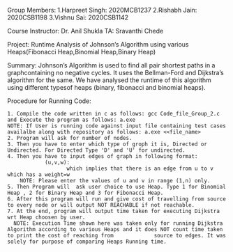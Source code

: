 Group Members:
 1.Harpreet Singh: 2020MCB1237
 2.Rishabh Jain: 2020CSB1198
 3.Vishnu Sai: 2020CSB1142

Course Instructor: Dr. Anil Shukla
TA: Sravanthi Chede


Project: Runtime Analysis of Johnson’s Algorithm using various Heaps(Fibonacci Heap,Binomial Heap,Binary Heap)

Summary: 
Johnson’s Algorithm is used to find all pair shortest paths in a graphcontaining no negative cycles. It uses the Bellman-Ford and Dijkstra’s algorithm for the same. We have analysed the runtime of this algorithm using different typesof heaps (binary, fibonacci and binomial heaps).


Procedure for Running Code:

    1. Compile the code written in c as follows: gcc Code_file_Group_2.c and Execute the program as follows: a.exe 
    NOTE: If User is running code against input file containing test cases availalbe along with repository as follows: a.exe <<file_name>
    2. Program will ask for number of nodes. 
    3. Then you have to enter which type of groph it is, Directed or Undirected. For Directed Type 'D' and 'U' for undirected. 
    4. Then you have to input edges of graph in following format:
                (u,v,w): 
                       which implies that there is an edge from u to v which has a weight=w
        NOTE: Please enter the values of u and v in range (1,n) only.
    5. Then Program will  ask user choice to use Heap. Type 1 for Binomial Heap , 2 for Binary Heap and 3 for Fibonacci Heap.
    6. After this program will run and give cost of travelling from source to every node or will output NOT REACHABLE if not reachable.
    7. At the end, program will output time taken for executing Dijkstra wrt Heap choosen by user.
      NOTE: Execution Time shown here was taken only for running Dijkstra Algorithm according to various Heaps and it does NOT count time taken to print the cost of reaching from             source to edges. It was solely for purpose of comparing Heaps Running time.
